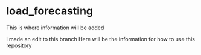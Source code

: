 # load_forecasting

This is where information will be added

i made an edit to this branch 
Here will be the information for how to use this repository

